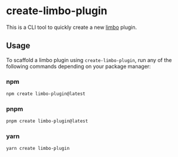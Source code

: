 # create-limbo-plugin

This is a CLI tool to quickly create a new [limbo](https://github.com/limbo-llm) plugin.

## Usage

To scaffold a limbo plugin using `create-limbo-plugin`, run any of the following commands depending on your package manager:

### npm

```sh
npm create limbo-plugin@latest
```

### pnpm

```sh
pnpm create limbo-plugin@latest
```

### yarn

```sh
yarn create limbo-plugin
```
